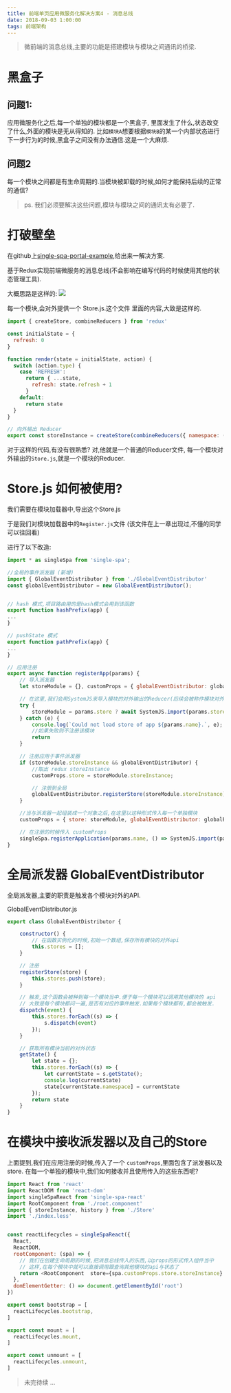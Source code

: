 ```yaml
---
title: 前端单页应用微服务化解决方案4 - 消息总线
date: 2018-09-03 1:00:00
tags: 前端架构
---
```

> 微前端的消息总线,主要的功能是搭建模块与模块之间通讯的桥梁.

# 黑盒子

## 问题1: 
应用微服务化之后,每一个单独的模块都是一个黑盒子,
里面发生了什么,状态改变了什么,外面的模块是无从得知的.
比如`模块A`想要根据`模块B`的某一个内部状态进行下一步行为的时候,黑盒子之间没有办法通信.这是一个大麻烦.

## 问题2
每一个模块之间都是有生命周期的.当模块被卸载的时候,如何才能保持后续的正常的通信?


> ps. 我们必须要解决这些问题,模块与模块之间的通讯太有必要了.

# 打破壁垒

在github上[single-spa-portal-example](https://github.com/me-12/single-spa-portal-example),给出来一解决方案.

基于Redux实现前端微服务的消息总线(不会影响在编写代码的时候使用其他的状态管理工具).

大概思路是这样的:
 ![](https://github.com/me-12/single-spa-portal-example/raw/master/docs/inter-app-communication.jpg)

每一个模块,会对外提供一个 Store.js.这个文件
里面的内容,大致是这样的.

```js
import { createStore, combineReducers } from 'redux'

const initialState = {
  refresh: 0
}

function render(state = initialState, action) {
  switch (action.type) {
    case 'REFRESH':
      return { ...state,
        refresh: state.refresh + 1
      }
    default:
      return state
  }
}

// 向外输出 Reducer
export const storeInstance = createStore(combineReducers({ namespace: () => 'base', render }))

```

对于这样的代码,有没有很熟悉? 
对,他就是一个普通的Reducer文件,
每一个模块对外输出的`Store.js`,就是一个模块的Reducer.

# Store.js 如何被使用?
我们需要在模块加载器中,导出这个Store.js

于是我们对模块加载器中的`Register.js`文件 (该文件在上一章出现过,不懂的同学可以往回看)

进行了以下改造:

```js
import * as singleSpa from 'single-spa';

//全局的事件派发器 (新增)
import { GlobalEventDistributor } from './GlobalEventDistributor' 
const globalEventDistributor = new GlobalEventDistributor();


// hash 模式,项目路由用的是hash模式会用到该函数
export function hashPrefix(app) {
...
}

// pushState 模式
export function pathPrefix(app) {
...
}

// 应用注册
export async function registerApp(params) {
    // 导入派发器
    let storeModule = {}, customProps = { globalEventDistributor: globalEventDistributor };

    // 在这里,我们会用SystemJS来导入模块的对外输出的Reducer(后续会被称作模块对外API),统一挂载到消息总线上
    try {
        storeModule = params.store ? await SystemJS.import(params.store) : { storeInstance: null };
    } catch (e) {
        console.log(`Could not load store of app ${params.name}.`, e);
        //如果失败则不注册该模块
        return
    }

    // 注册应用于事件派发器
    if (storeModule.storeInstance && globalEventDistributor) {
        //取出 redux storeInstance
        customProps.store = storeModule.storeInstance;

        // 注册到全局
        globalEventDistributor.registerStore(storeModule.storeInstance);
    }

    //当与派发器一起组装成一个对象之后,在这里以这种形式传入每一个单独模块
    customProps = { store: storeModule, globalEventDistributor: globalEventDistributor };

    // 在注册的时候传入 customProps
    singleSpa.registerApplication(params.name, () => SystemJS.import(params.main), params.base ? (() => true) : pathPrefix(params), customProps);
}

```

# 全局派发器 GlobalEventDistributor
全局派发器,主要的职责是触发各个模块对外的API.

GlobalEventDistributor.js

```js
export class GlobalEventDistributor {

    constructor() {
        // 在函数实例化的时候,初始一个数组,保存所有模块的对外api
        this.stores = [];
    }

    // 注册
    registerStore(store) {
        this.stores.push(store);
    }

    // 触发,这个函数会被种到每一个模块当中.便于每一个模块可以调用其他模块的 api
    // 大致是每个模块都问一遍,是否有对应的事件触发.如果每个模块都有,都会被触发.
    dispatch(event) {
        this.stores.forEach((s) => {
            s.dispatch(event)
        });
    }

    // 获取所有模块当前的对外状态
    getState() {
        let state = {};
        this.stores.forEach((s) => {
            let currentState = s.getState();
            console.log(currentState)
            state[currentState.namespace] = currentState
        });
        return state
    }
}

```

# 在模块中接收派发器以及自己的Store
上面提到,我们在应用注册的时候,传入了一个 `customProps`,里面包含了派发器以及store.
在每一个单独的模块中,我们如何接收并且使用传入的这些东西呢?

```js
import React from 'react'
import ReactDOM from 'react-dom'
import singleSpaReact from 'single-spa-react'
import RootComponent from './root.component'
import { storeInstance, history } from './Store'
import './index.less'


const reactLifecycles = singleSpaReact({
  React,
  ReactDOM,
  rootComponent: (spa) => {
    // 我们在创建生命周期的时候,把消息总线传入的东西,以props的形式传入组件当中
    // 这样,在每个模块中就可以直接调用跟查询其他模块的api与状态了
    return <RootComponent  store={spa.customProps.store.storeInstance} globalEventDistributor={spa.customProps.globalEventDistributor} />
  },
  domElementGetter: () => document.getElementById('root')
})

export const bootstrap = [
  reactLifecycles.bootstrap,
]

export const mount = [
  reactLifecycles.mount,
]

export const unmount = [
  reactLifecycles.unmount,
]
```



> 未完待续 ...